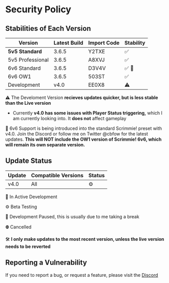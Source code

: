 # Security Policy

## Stabilities of Each Version

| Version | Latest Build | Import Code | Stability          |
| ------- | ------- | ----------- | ------------------ |
| **5v5 Standard** | 3.6.5   | Y2TXE | :white_check_mark: |
| 5v5 Professional | 3.6.5   | A8XVJ | :white_check_mark: |
| 6v6 Standard | 3.6.5   | D3V4V | :white_check_mark: 🔄  |
| 6v6 OW1 | 3.6.5   | 503ST | :white_check_mark: |
| Development | v4.0 | EE0X8 | ⚠️ |

⚠️ The Develoment Version **recieves updates quicker, but is less stable than the Live version**
  - Currently **v4.0 has some issues with Player Status triggering,** which I am currently looking into. It **does not** affect gameplay

🔄 6v6 Support is being introduced into the standard Scrimmie! preset with v4.0. Join the Discord or follow me on Twitter @cbfow for the latest updates.
**This will NOT include the OW1 version of Scrimmie! 6v6, which will remain its own separate version.**

## Update Status

| Update | Compatible Versions | Status |
| ------- | ------- | ------ |
| v4.0 | All | ⚙️ |

🚧 In Active Development

⚙️ Beta Testing

🛑 Development Paused, this is usually due to me taking a break

⛔ Cancelled

🛠️ **I only make updates to the most recent version, unless the live version needs to be reverted**





## Reporting a Vulnerability

If you need to report a bug, or request a feature, please visit the [Discord](https://discord.gg/TNtbWP4aAg)
